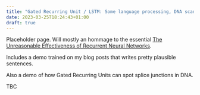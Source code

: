 ```yaml
---
title: "Gated Recurring Unit / LSTM: Some language processing, DNA scanning"
date: 2023-03-25T18:24:43+01:00
draft: true
---
```


Placeholder page. Will mostly an hommage to the essential [The Unreasonable Effectiveness of Recurrent Neural Networks](https://karpathy.github.io/2015/05/21/rnn-effectiveness/).

Includes a demo trained on my blog posts that writes pretty plausible sentences.

Also a demo of how Gated Recurring Units can spot splice junctions in DNA.

TBC
